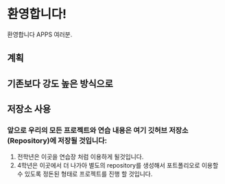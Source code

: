 # 환영합니다!

환영합니다 APPS 여러분. 

## 계획
## 기존보다 강도 높은 방식으로

 

## 저장소 사용
### 앞으로 우리의 모든 프로젝트와 연습 내용은 여기 깃허브 저장소(Repository)에 저장될 것입니다:

1. 전학년은 이곳을 연습장 처럼 이용하게 될것입니다. 
3. 4학년은 이곳에서 더 나가아 별도의 repository를 생성해서 포트폴리오로 이용할 수 있도록 정돈된 형태로 프로젝트를 진행 할 것입니다.
